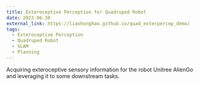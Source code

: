 ```yaml
---
title: Exteroceptive Perception for Quadruped Robot
date: 2023-06-30
external_link: https://liaohonghao.github.io/quad_exterpercep_demo/
tags:
  - Exteroceptive Perception
  - Quadruped Robot
  - SLAM
  - Planning
---
```


Acquiring exteroceptive sensory information for the robot Unitree AlienGo and leveraging it to some downstream tasks.

<!--more-->
